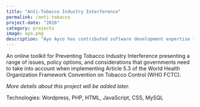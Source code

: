 ```yaml
---
title: "Anti-Tobacco Industry Interference"
permalink: /anti-tobacco
project-date: "2016"
category: projects
image: ayo.png
description: "Ayo Ayco has contributed software development expertise to UPLB, DOST, Infor, and various government-funded projects such as University of the Philippines’ National Operational Assessment of Hazards and Ateneo’s Cloud-Based Intelligent Total Analysis System."
---
```

An online toolkit for Preventing Tobacco Industry Interference presenting a range of issues, policy options, and considerations that governments need to take into account when implementing Article 5.3 of the World Health Organization Framework Convention on Tobacco Control (WHO FCTC).

*More details about this project will be added later.*

Technologies: Wordpress, PHP, HTML, JavaScript, CSS, MySQL
